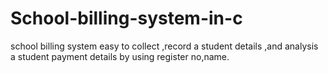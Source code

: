 # School-billing-system-in-c
school billing system easy to collect ,record a student details ,and analysis a student payment details by using register no,name.
